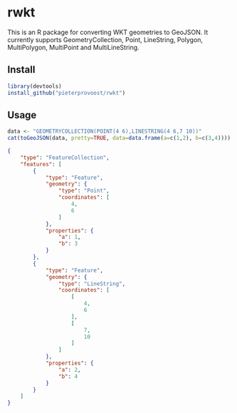 # rwkt

This is an R package for converting WKT geometries to GeoJSON. It currently supports GeometryCollection, Point, LineString, Polygon, MultiPolygon, MultiPoint and MultiLineString.

## Install

```R
library(devtools)
install_github("pieterprovoost/rwkt")
```

## Usage

```R
data <- "GEOMETRYCOLLECTION(POINT(4 6),LINESTRING(4 6,7 10))"
cat(toGeoJSON(data, pretty=TRUE, data=data.frame(a=c(1,2), b=c(3,4))))
```

```json
{
    "type": "FeatureCollection",
    "features": [
        {
            "type": "Feature",
            "geometry": {
                "type": "Point",
                "coordinates": [
                    4,
                    6
                ]
            },
            "properties": {
                "a": 1,
                "b": 3
            }
        },
        {
            "type": "Feature",
            "geometry": {
                "type": "LineString",
                "coordinates": [
                    [
                        4,
                        6
                    ],
                    [
                        7,
                        10
                    ]
                ]
            },
            "properties": {
                "a": 2,
                "b": 4
            }
        }
    ]
}
```
